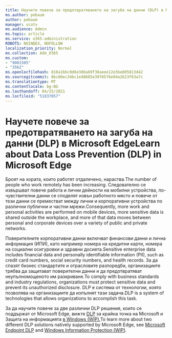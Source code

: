 ```yaml
---
title: Научете повече за предотвратяването на загуба на данни (DLP) в Microsoft Edge
ms.author: pebaum
author: pebaum
manager: scotv
ms.audience: Admin
ms.topic: article
ms.service: o365-administration
ROBOTS: NOINDEX, NOFOLLOW
localization_priority: Normal
ms.collection: Adm_O365
ms.custom:
- "9001505"
- "3562"
ms.openlocfilehash: 818a1bbc0d6e386a69f38aeee12e5be805013d42
ms.sourcegitcommit: 8bc60ec34bc1e40685e3976576e04a2623f63a7c
ms.translationtype: MT
ms.contentlocale: bg-BG
ms.lasthandoff: 04/15/2021
ms.locfileid: "51837057"
---
```

# <a name="learn-about-data-loss-prevention-dlp-in-microsoft-edge"></a><span data-ttu-id="fcf26-102">Научете повече за предотвратяването на загуба на данни (DLP) в Microsoft Edge</span><span class="sxs-lookup"><span data-stu-id="fcf26-102">Learn about Data Loss Prevention (DLP) in Microsoft Edge</span></span>

<span data-ttu-id="fcf26-103">Броят на хората, които работят отдалечено, нараства.</span><span class="sxs-lookup"><span data-stu-id="fcf26-103">The number of people who work remotely has been increasing.</span></span> <span data-ttu-id="fcf26-104">Следователно се извършват повече работа и лични дейности на мобилни устройства, по-чувствителни данни се споделят извън работното място и повече от тези данни се преместват между лични и корпоративни устройства по различни публични и частни мрежи.</span><span class="sxs-lookup"><span data-stu-id="fcf26-104">Consequently, more work and personal activities are performed on mobile devices, more sensitive data is shared outside the workplace, and more of that data moves between personal and corporate devices over a variety of public and private networks.</span></span>

<span data-ttu-id="fcf26-105">Поверителните корпоративни данни включват финансови данни и лична информация (ИПИ), като например номера на кредитни карти, номера на социални осигуровки и здравни досиета.</span><span class="sxs-lookup"><span data-stu-id="fcf26-105">Sensitive enterprise data includes financial data and personally identifiable information (PII), such as credit card numbers, social security numbers, and health records.</span></span> <span data-ttu-id="fcf26-106">За да спазят бизнес стандартите и отрасловите разпоредби, организациите трябва да защитават поверителни данни и да предотвратяват неупълномощеното им разкриване.</span><span class="sxs-lookup"><span data-stu-id="fcf26-106">To comply with business standards and industry regulations, organizations must protect sensitive data and prevent its unauthorized disclosure.</span></span> <span data-ttu-id="fcf26-107">DLP е система от технологии, която позволява на организациите да изпълнят тази задача.</span><span class="sxs-lookup"><span data-stu-id="fcf26-107">DLP is a system of technologies that allows organizations to accomplish this task.</span></span>

<span data-ttu-id="fcf26-108">За да научите повече за две различни DLP решения, които се поддържат от Microsoft Edge, вижте [DLP](https://go.microsoft.com/fwlink/?linkid=2151765) за крайна точка на Microsoft и Защита на информацията [в Windows (WIP).](https://go.microsoft.com/fwlink/?linkid=2151766)</span><span class="sxs-lookup"><span data-stu-id="fcf26-108">To learn more about two different DLP solutions natively supported by Microsoft Edge, see [Microsoft Endpoint DLP](https://go.microsoft.com/fwlink/?linkid=2151765) and [Windows Information Protection (WIP)](https://go.microsoft.com/fwlink/?linkid=2151766).</span></span>
